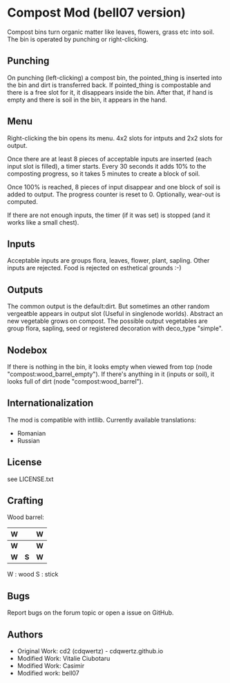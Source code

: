 Compost Mod (bell07 version)
==================
Compost bins turn organic matter like leaves, flowers, grass etc into soil. The
bin is operated by punching or right-clicking.

Punching
--------
On punching (left-clicking) a compost bin, the pointed_thing is inserted into
the bin and dirt is transferred back. If pointed_thing is compostable and there
is a free slot for it, it disappears inside the bin. After that, if hand is
empty and there is soil in the bin, it appears in the hand.

Menu
----
Right-clicking the bin opens its menu. 4x2 slots for intputs 
and 2x2 slots for output.

Once there are at least 8 pieces of acceptable inputs are inserted (each input slot is filled),
a timer starts. Every 30 seconds it adds 10% to the composting progress, so
it takes 5 minutes to create a block of soil.

Once 100% is reached, 8 pieces of input disappear and one block of soil is
added to output. The progress counter is reset to 0. Optionally, wear-out is
computed.

If there are not enough inputs, the timer (if it was set) is stopped (and it
works like a small chest).

Inputs
------
Acceptable inputs are groups flora, leaves, flower, plant, sapling. Other
inputs are rejected. Food is rejected on esthetical grounds :-)

Outputs
------
The common output is the default:dirt.
But sometimes an other random vergeatble appears in output slot (Useful in singlenode worlds).
Abstract an new vegetable grows on compost. The possible output vegetables are group
flora, sapling, seed or registered decoration with deco_type "simple".

Nodebox
-------
If there is nothing in the bin, it looks empty when viewed from top (node
"compost:wood_barrel_empty"). If there's anything in it (inputs or soil), it
looks full of dirt (node "compost:wood_barrel").

Internationalization
--------------------
The mod is compatible with intllib. Currently available translations:
* Romanian
* Russian

License
-------
see LICENSE.txt

Crafting
--------
Wood barrel:

| **W** |       | **W** |
|-------|-------|-------|
| **W** |       | **W** |
| **W** | **S** | **W** |

W : wood
S : stick

Bugs
----
Report bugs on the forum topic or open a issue on GitHub.

Authors
-------
* Original Work: cd2 (cdqwertz) - cdqwertz.github.io
* Modified Work: Vitalie Ciubotaru <vitalie at ciubotaru dot tk>
* Modified Work: Casimir
* Modified work: bell07
